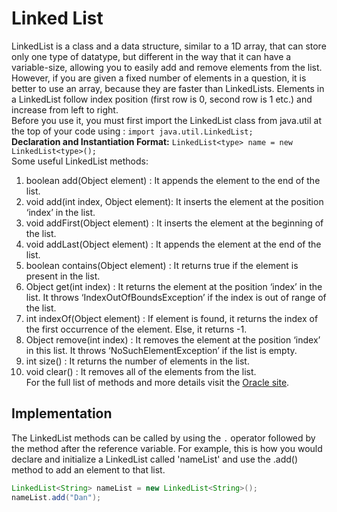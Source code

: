 # Linked List
LinkedList is a class and a data structure, similar to a 1D array, that can store only one type of datatype, but different in the way that it can have a variable-size, allowing you to easily add and remove elements from the list. However, if you are given a fixed number of elements in a question, it is better to use an array, because they are faster than LinkedLists. Elements in a LinkedList follow index position (first row is 0, second row is 1 etc.) and increase from left to right.\
Before you use it, you must first import the LinkedList class from java.util at the top of your code using : ```import java.util.LinkedList;```\
**Declaration and Instantiation Format:** ```LinkedList<type> name = new LinkedList<type>();```\
Some useful LinkedList methods:
1. boolean add(Object element) : It appends the element to the end of the list.
2. void add(int index, Object element): It inserts the element at the position ‘index’ in the list.
3. void addFirst(Object element) : It inserts the element at the beginning of the list.
4. void addLast(Object element) : It appends the element at the end of the list.
5. boolean contains(Object element) : It returns true if the element is present in the list.
6. Object get(int index) : It returns the element at the position ‘index’ in the list. It throws ‘IndexOutOfBoundsException’ if the index is out of range of the list.
7. int indexOf(Object element) : If element is found, it returns the index of the first occurrence of the element. Else, it returns -1.
8. Object remove(int index) : It removes the element at the position ‘index’ in this list. It throws ‘NoSuchElementException’ if the list is empty.
9. int size() : It returns the number of elements in the list.
10. void clear() : It removes all of the elements from the list.\
For the full list of methods and more details visit the [Oracle site](https://docs.oracle.com/javase/7/docs/api/java/util/LinkedList.html).
## Implementation
The LinkedList methods can be called by using the ```.``` operator followed by the method after the reference variable. For example, this is how you would declare and initialize a LinkedList called 'nameList' and use the .add() method to add an element to that list.
```java
LinkedList<String> nameList = new LinkedList<String>();
nameList.add("Dan");
```
